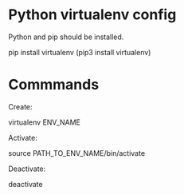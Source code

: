 # Python virtualenv config

Python and pip should be installed.

pip install virtualenv
(pip3 install virtualenv)

# Commmands

Create:

virtualenv ENV_NAME

Activate:

source PATH_TO_ENV_NAME/bin/activate

Deactivate:

deactivate
